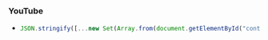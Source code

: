 

### YouTube
- ```javascript
  JSON.stringify([...new Set(Array.from(document.getElementById("contents").getElementsByTagName("a")).filter(a => a.href.indexOf("watch?v=") > -1).map(a => a.href))])
  ```
